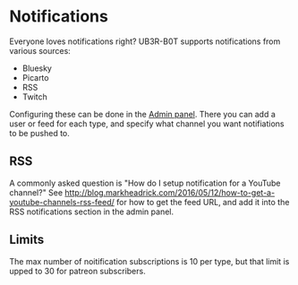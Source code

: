 # Notifications

Everyone loves notifications right? UB3R-B0T supports notifications from various sources:

- Bluesky
- Picarto
- RSS
- Twitch

Configuring these can be done in the [Admin panel](https://ub3r-b0t.com/admin).
There you can add a user or feed for each type, and specify what channel you want notifiations to be pushed to.

## RSS
A commonly asked question is "How do I setup notification for a YouTube channel?"
See http://blog.markheadrick.com/2016/05/12/how-to-get-a-youtube-channels-rss-feed/ for how to get the feed URL, and add it into the RSS notifications section in the admin panel.

## Limits
The max number of noitification subscriptions is 10 per type, but that limit is upped to 30 for patreon subscribers.